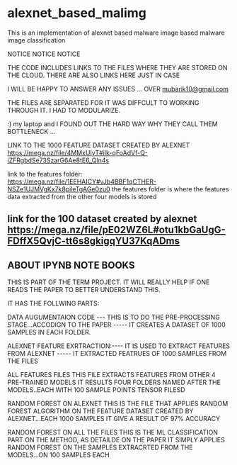 # alexnet_based_malimg
This is an implementation of alexnet based malware image based malware image classification


NOTICE NOTICE NOTICE


THE CODE INCLUDES LINKS TO THE FILES WHERE THEY ARE STORED ON THE CLOUD. THERE ARE ALSO LINKS HERE JUST IN CASE


I WILL BE HAPPY TO ANSWER ANY ISSUES ... OVER mubarik10@gmail.com

THE FILES ARE SEPARATED FOR  IT  WAS DIFFCULT TO WORKING THROUGH IT. I HAD TO MODULARIZE.

:) my laptop and I FOUND OUT THE HARD WAY WHY THEY CALL THEM BOTTLENECK ... 


LINK TO THE 1000 FEATURE DATASET CREATED BY ALEXNET https://mega.nz/file/4MMxUIyT#iIk-qFoAdVf-Q-iZFRgbdSe73SzarG6Ae8tE6_Qln4s


link to the features folder: https://mega.nz/file/1EEHAICY#vJb4BBF1qCTHER-NSZe1UJMVgKx7k8pileTgAGe0zu0
the features folder is where the features data extracted from the other four models is stored


link for the 100 dataset created by alexnet
https://mega.nz/file/pE02WZ6L#otu1kbGaUgG-FDffX5QvjC-tt6s8gkigqYU37KqADms
-----------------------------------------------------------------------------------------------------------------------------------------------------------
ABOUT IPYNB NOTE BOOKS
-----------------------------------------------------------------------------------------------------------------------------------------------------------

THIS IS PART OF THE TERM PROJECT. IT WILL REALLY HELP IF ONE READS THE PAPER TO BETTER UNDERSTAND THIS.

IT HAS THE FOLLWING PARTS:


DATA AUGUMENTAION CODE --- THIS IS TO DO THE PRE-PROCESSING STAGE...ACCODIGN TO THE PAPER
    ----- IT CREATES A DATASET OF 1000 SAMPLES IN EACH FOLDER.
  
ALEXNET FEATURE EXRTRACTION:---- IT IS USED TO EXTRACT FEATURES FROM ALEXNET
      ----- IT EXTRACTED FEATRUES OF 1000 SAMPLES FROM THE FILES

ALL FEATURES FILES
        THIS FILE EXTRACTS FEATURES FROM OTHER 4 PRE-TRAINED MODELS
        IT RESULTS FOUR FOLDERS NAMED AFTER THE MODELS..EACH WITH 100 SAMPLE POINTS TENSOR FILESD


RANDOM FOREST ON ALEXNET
      THIS IS THE FILE THAT APPLIES RANDOM FOREST ALGORITHM ON THE FEATURE DATASET CREATED BY ALEXNET...EACH 1000 SAMPLES
      IT GIVE A RESULT OF 97% ACCURACY
        
RANDOM FOREST ON ALL THE FILES
      THIS IS THE ML CLASSIFICATION PART ON THE METHOD, AS DETAILDE ON THE PAPER
      IT SIMPLY APPLIES RANDOM FOREST ON THE SAMPLES EXTRACRTED FROM THE MODELS...ON 100 SAMPLES EACH
